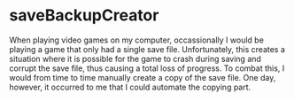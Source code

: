 # saveBackupCreator

When playing video games on my computer, occassionally I would be playing a game that only had a single save file. Unfortunately, this creates a situation where it is possible for the game to crash during saving and corrupt the save file, thus causing a total loss of progress. To combat this, I would from time to time manually create a copy of the save file. One day, however, it occurred to me that I could automate the copying part.
